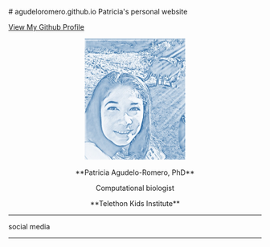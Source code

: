 <p align="left">
# agudeloromero.github.io
Patricia's personal website

[View My Github Profile](https://github.com/agudeloromero)
</p>


<p align="center">
  <img width="200" src="Patricia_photo_blue.jpg" alt="Material Bread logo">
</p>

<p align="center"> **Patricia Agudelo-Romero, PhD** </p>
 
<p align="center"> Computational biologist </p>

<p align="center"> **Telethon Kids Institute** </p>

***

social media

***
